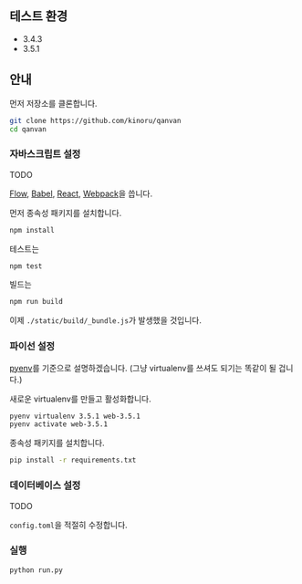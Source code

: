 ## 테스트 환경

- 3.4.3
- 3.5.1

## 안내

먼저 저장소를 클론합니다.

```sh
git clone https://github.com/kinoru/qanvan
cd qanvan
```

### 자바스크립트 설정

TODO

[Flow], [Babel], [React], [Webpack]을 씁니다.

[Flow]: http://flowtype.org/
[Babel]: https://babeljs.io/
[React]: https://facebook.github.io/react/
[Webpack]: https://webpack.github.io/

먼저 종속성 패키지를 설치합니다.

```sh
npm install
```

테스트는

```sh
npm test
```

빌드는

```sh
npm run build
```

이제 `./static/build/_bundle.js`가 발생했을 것입니다.

### 파이선 설정

[pyenv](https://github.com/yyuu/pyenv)를 기준으로 설명하겠습니다. (그냥 virtualenv를 쓰셔도 되기는 똑같이 될 겁니다.)

새로운 virtualenv를 만들고 활성화합니다.

```sh
pyenv virtualenv 3.5.1 web-3.5.1
pyenv activate web-3.5.1
```

종속성 패키지를 설치합니다.

```sh
pip install -r requirements.txt
```

### 데이터베이스 설정

TODO

`config.toml`을 적절히 수정합니다.

### 실행

```sh
python run.py
```
